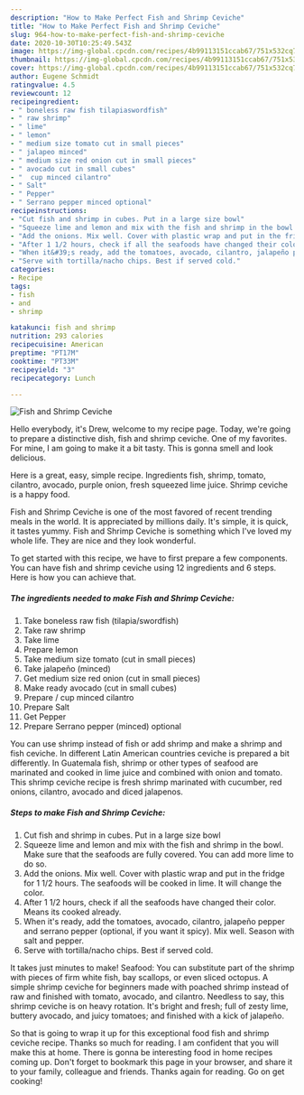 ```yaml
---
description: "How to Make Perfect Fish and Shrimp Ceviche"
title: "How to Make Perfect Fish and Shrimp Ceviche"
slug: 964-how-to-make-perfect-fish-and-shrimp-ceviche
date: 2020-10-30T10:25:49.543Z
image: https://img-global.cpcdn.com/recipes/4b99113151ccab67/751x532cq70/fish-and-shrimp-ceviche-recipe-main-photo.jpg
thumbnail: https://img-global.cpcdn.com/recipes/4b99113151ccab67/751x532cq70/fish-and-shrimp-ceviche-recipe-main-photo.jpg
cover: https://img-global.cpcdn.com/recipes/4b99113151ccab67/751x532cq70/fish-and-shrimp-ceviche-recipe-main-photo.jpg
author: Eugene Schmidt
ratingvalue: 4.5
reviewcount: 12
recipeingredient:
- " boneless raw fish tilapiaswordfish"
- " raw shrimp"
- " lime"
- " lemon"
- " medium size tomato cut in small pieces"
- " jalapeo minced"
- " medium size red onion cut in small pieces"
- " avocado cut in small cubes"
- "  cup minced cilantro"
- " Salt"
- " Pepper"
- " Serrano pepper minced optional"
recipeinstructions:
- "Cut fish and shrimp in cubes. Put in a large size bowl"
- "Squeeze lime and lemon and mix with the fish and shrimp in the bowl. Make sure that the seafoods are fully covered. You can add more lime to do so."
- "Add the onions. Mix well. Cover with plastic wrap and put in the fridge for 1 1/2 hours. The seafoods will be cooked in lime. It will change the color."
- "After 1 1/2 hours, check if all the seafoods have changed their color. Means its cooked already."
- "When it&#39;s ready, add the tomatoes, avocado, cilantro, jalapeño pepper and serrano pepper (optional, if you want it spicy). Mix well. Season with salt and pepper."
- "Serve with tortilla/nacho chips. Best if served cold."
categories:
- Recipe
tags:
- fish
- and
- shrimp

katakunci: fish and shrimp 
nutrition: 293 calories
recipecuisine: American
preptime: "PT17M"
cooktime: "PT33M"
recipeyield: "3"
recipecategory: Lunch

---
```



![Fish and Shrimp Ceviche](https://img-global.cpcdn.com/recipes/4b99113151ccab67/751x532cq70/fish-and-shrimp-ceviche-recipe-main-photo.jpg)

Hello everybody, it's Drew, welcome to my recipe page. Today, we're going to prepare a distinctive dish, fish and shrimp ceviche. One of my favorites. For mine, I am going to make it a bit tasty. This is gonna smell and look delicious.

Here is a great, easy, simple recipe. Ingredients fish, shrimp, tomato, cilantro, avocado, purple onion, fresh squeezed lime juice. Shrimp ceviche is a happy food.

Fish and Shrimp Ceviche is one of the most favored of recent trending meals in the world. It is appreciated by millions daily. It's simple, it is quick, it tastes yummy. Fish and Shrimp Ceviche is something which I've loved my whole life. They are nice and they look wonderful.


To get started with this recipe, we have to first prepare a few components. You can have fish and shrimp ceviche using 12 ingredients and 6 steps. Here is how you can achieve that.

<!--inarticleads1-->

##### The ingredients needed to make Fish and Shrimp Ceviche:

1. Take  boneless raw fish (tilapia/swordfish)
1. Take  raw shrimp
1. Take  lime
1. Prepare  lemon
1. Take  medium size tomato (cut in small pieces)
1. Take  jalapeño (minced)
1. Get  medium size red onion (cut in small pieces)
1. Make ready  avocado (cut in small cubes)
1. Prepare  / cup minced cilantro
1. Prepare  Salt
1. Get  Pepper
1. Prepare  Serrano pepper (minced) optional


You can use shrimp instead of fish or add shrimp and make a shrimp and fish ceviche. In different Latin American countries ceviche is prepared a bit differently. In Guatemala fish, shrimp or other types of seafood are marinated and cooked in lime juice and combined with onion and tomato. This shrimp ceviche recipe is fresh shrimp marinated with cucumber, red onions, cilantro, avocado and diced jalapenos. 

<!--inarticleads2-->

##### Steps to make Fish and Shrimp Ceviche:

1. Cut fish and shrimp in cubes. Put in a large size bowl
1. Squeeze lime and lemon and mix with the fish and shrimp in the bowl. Make sure that the seafoods are fully covered. You can add more lime to do so.
1. Add the onions. Mix well. Cover with plastic wrap and put in the fridge for 1 1/2 hours. The seafoods will be cooked in lime. It will change the color.
1. After 1 1/2 hours, check if all the seafoods have changed their color. Means its cooked already.
1. When it&#39;s ready, add the tomatoes, avocado, cilantro, jalapeño pepper and serrano pepper (optional, if you want it spicy). Mix well. Season with salt and pepper.
1. Serve with tortilla/nacho chips. Best if served cold.


It takes just minutes to make! Seafood: You can substitute part of the shrimp with pieces of firm white fish, bay scallops, or even sliced octopus. A simple shrimp ceviche for beginners made with poached shrimp instead of raw and finished with tomato, avocado, and cilantro. Needless to say, this shrimp ceviche is on heavy rotation. It&#39;s bright and fresh; full of zesty lime, buttery avocado, and juicy tomatoes; and finished with a kick of jalapeño. 

So that is going to wrap it up for this exceptional food fish and shrimp ceviche recipe. Thanks so much for reading. I am confident that you will make this at home. There is gonna be interesting food in home recipes coming up. Don't forget to bookmark this page in your browser, and share it to your family, colleague and friends. Thanks again for reading. Go on get cooking!
